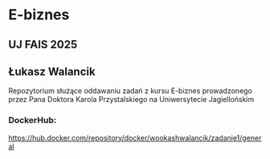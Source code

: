 # E-biznes
## UJ FAIS 2025
## Łukasz Walancik
Repozytorium służące oddawaniu zadań z kursu E-biznes prowadzonego przez Pana Doktora Karola Przystalskiego na Uniwersytecie Jagiellońskim

### DockerHub:
https://hub.docker.com/repository/docker/wookashwalancik/zadanie1/general